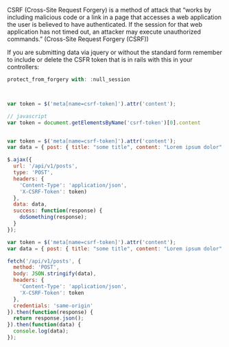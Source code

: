 
CSRF (Cross-Site Request Forgery) is a method of attack that 
“works by including malicious code or a link in a page that accesses a web application the user 
is believed to have authenticated. If the session for that web application has not 
timed out, an attacker may execute unauthorized commands.” (Cross-Site Request Forgery (CSRF))


If you are submitting data via jquery or without the standard form remember to 
include or delete the CSFR token that is in rails with
this in your controllers:


```javascript
protect_from_forgery with: :null_session



var token = $('meta[name=csrf-token]').attr('content');

// javascript
var token = document.getElementsByName('csrf-token')[0].content


var token = $('meta[name=csrf-token]').attr('content');
var data = { post: { title: "some title", content: "Lorem ipsum dolor" } }

$.ajax({
  url: '/api/v1/posts',
  type: 'POST',
  headers: {
    'Content-Type': 'application/json',
    'X-CSRF-Token': token) 
  },
  data: data,
  success: function(response) {
    doSomething(response);
  }
});

var token = $('meta[name=csrf-token]').attr('content');
var data = { post: { title: "some title", content: "Lorem ipsum dolor" } }

fetch('/api/v1/posts', {
  method: 'POST',
  body: JSON.stringify(data),
  headers: {
    'Content-Type': 'application/json',
    'X-CSRF-Token': token
  },
  credentials: 'same-origin'
}).then(function(response) {
  return response.json();
}).then(function(data) {
  console.log(data);
});

```
